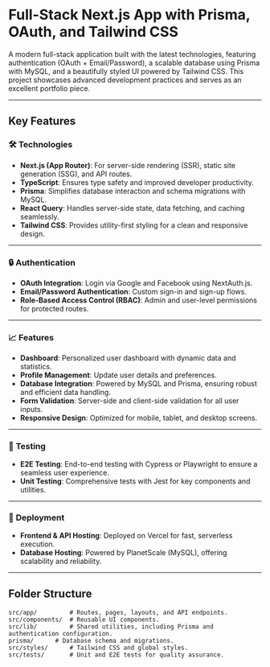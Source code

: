 # **Full-Stack Next.js App with Prisma, OAuth, and Tailwind CSS**

A modern full-stack application built with the latest technologies, featuring authentication (OAuth + Email/Password), a scalable database using Prisma with MySQL, and a beautifully styled UI powered by Tailwind CSS. This project showcases advanced development practices and serves as an excellent portfolio piece.

---

## **Key Features**

### 🛠️ **Technologies**

- **Next.js (App Router)**: For server-side rendering (SSR), static site generation (SSG), and API routes.
- **TypeScript**: Ensures type safety and improved developer productivity.
- **Prisma**: Simplifies database interaction and schema migrations with MySQL.
- **React Query**: Handles server-side state, data fetching, and caching seamlessly.
- **Tailwind CSS**: Provides utility-first styling for a clean and responsive design.

---

### 🔒 **Authentication**

- **OAuth Integration**: Login via Google and Facebook using NextAuth.js.
- **Email/Password Authentication**: Custom sign-in and sign-up flows.
- **Role-Based Access Control (RBAC)**: Admin and user-level permissions for protected routes.

---

### 📈 **Features**

- **Dashboard**: Personalized user dashboard with dynamic data and statistics.
- **Profile Management**: Update user details and preferences.
- **Database Integration**: Powered by MySQL and Prisma, ensuring robust and efficient data handling.
- **Form Validation**: Server-side and client-side validation for all user inputs.
- **Responsive Design**: Optimized for mobile, tablet, and desktop screens.

---

### 🧪 **Testing**

- **E2E Testing**: End-to-end testing with Cypress or Playwright to ensure a seamless user experience.
- **Unit Testing**: Comprehensive tests with Jest for key components and utilities.

---

### 🚀 **Deployment**

- **Frontend & API Hosting**: Deployed on Vercel for fast, serverless execution.
- **Database Hosting**: Powered by PlanetScale (MySQL), offering scalability and reliability.

---

## **Folder Structure**

```plaintext
src/app/         # Routes, pages, layouts, and API endpoints.
src/components/  # Reusable UI components.
src/lib/         # Shared utilities, including Prisma and authentication configuration.
prisma/      # Database schema and migrations.
src/styles/      # Tailwind CSS and global styles.
src/tests/       # Unit and E2E tests for quality assurance.

```
